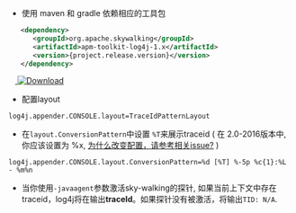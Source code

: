 * 使用 maven 和 gradle 依赖相应的工具包
```xml
   <dependency>
      <groupId>org.apache.skywalking</groupId>
      <artifactId>apm-toolkit-log4j-1.x</artifactId>
      <version>{project.release.version}</version>
   </dependency>
```
&nbsp;&nbsp;&nbsp;[ ![Download](https://api.bintray.com/packages/wu-sheng/skywalking/org.apache.skywalking.apm-toolkit-log4j-1.x/images/download.svg) ](https://bintray.com/wu-sheng/skywalking/org.apache.skywalking.apm-toolkit-log4j-1.x/_latestVersion)

* 配置layout
```properties
log4j.appender.CONSOLE.layout=TraceIdPatternLayout
```

* 在`layout.ConversionPattern`中设置 `%T`来展示traceid ( 在 2.0-2016版本中, 你应该设置为 %x, [为什么改变配置，请参考相关issue?](https://github.com/wu-sheng/sky-walking/issues/77) )
```properties
log4j.appender.CONSOLE.layout.ConversionPattern=%d [%T] %-5p %c{1}:%L - %m%n
```

* 当你使用`-javaagent`参数激活sky-walking的探针, 如果当前上下文中存在traceid，log4j将在输出**traceId**。如果探针没有被激活，将输出`TID: N/A`.
